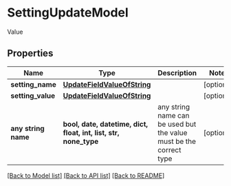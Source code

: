 # SettingUpdateModel

Value

## Properties
Name | Type | Description | Notes
------------ | ------------- | ------------- | -------------
**setting_name** | [**UpdateFieldValueOfString**](UpdateFieldValueOfString.md) |  | [optional] 
**setting_value** | [**UpdateFieldValueOfString**](UpdateFieldValueOfString.md) |  | [optional] 
**any string name** | **bool, date, datetime, dict, float, int, list, str, none_type** | any string name can be used but the value must be the correct type | [optional]

[[Back to Model list]](../README.md#documentation-for-models) [[Back to API list]](../README.md#documentation-for-api-endpoints) [[Back to README]](../README.md)


